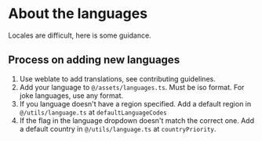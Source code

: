 # About the languages

Locales are difficult, here is some guidance.

## Process on adding new languages
1. Use weblate to add translations, see contributing guidelines.
2. Add your language to `@/assets/languages.ts`. Must be iso format. For joke languages, use any format.
3. If you language doesn't have a region specified. Add a default region in `@/utils/language.ts` at `defaultLanguageCodes`
4. If the flag in the language dropdown doesn't match the correct one. Add a default country in `@/utils/language.ts` at `countryPriority`.
